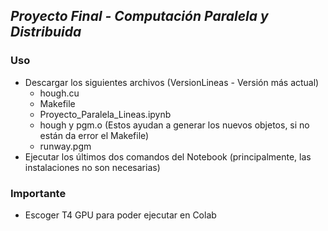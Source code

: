 ## *Proyecto Final - Computación Paralela y Distribuida*

### Uso
- Descargar los siguientes archivos (VersionLineas - Versión más actual)
  - hough.cu
  - Makefile
  - Proyecto_Paralela_Lineas.ipynb
  - hough y pgm.o (Estos ayudan a generar los nuevos objetos, si no están da error el Makefile)
  - runway.pgm
- Ejecutar los últimos dos comandos del Notebook (principalmente, las instalaciones no son necesarias)

### Importante
- Escoger T4 GPU para poder ejecutar en Colab
